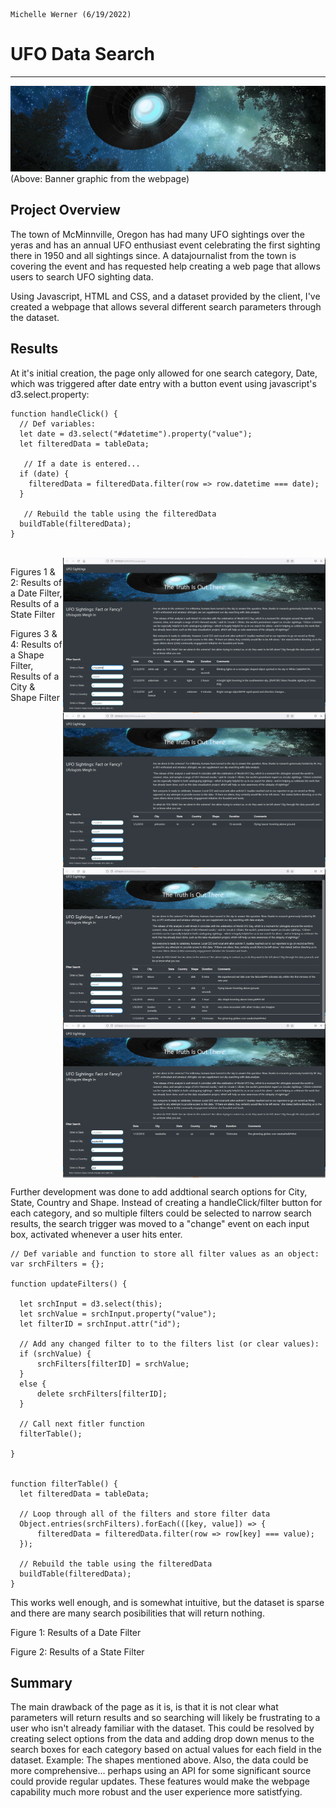 
                                                                                           Michelle Werner (6/19/2022)
# UFO Data Search
---

<!--![alt](resources/___.png)-->
<img src="https://github.com/miwermi/ufos/blob/main/static/images/banner.png" alt ="graphic: UFOs">
(Above: Banner graphic from the webpage)

## Project Overview

The town of McMinnville, Oregon has had many UFO sightings over the yeras and has an annual UFO enthusiast event celebrating the first sighting there in 1950 and all sightings since.  A datajournalist from the town is covering the event and has requested help creating a web page that allows users to search UFO sighting data.

Using Javascript, HTML and CSS, and a dataset provided by the client, I've created a webpage that allows several different search parameters through the dataset.

## Results


At it's initial creation, the page only allowed for one search category, Date, which was triggered after date entry with a button event using javascript's d3.select.property: 

    function handleClick() {
      // Def variables:
      let date = d3.select("#datetime").property("value");
      let filteredData = tableData;

       // If a date is entered...
      if (date) {
        filteredData = filteredData.filter(row => row.datetime === date);
      }

       // Rebuild the table using the filteredData
      buildTable(filteredData);
    }
  
<br clear="all" />  
<img src="https://github.com/miwermi/ufos/blob/main/static/images/datefilter.png" align="right" width="420" height="248" alt ="screenshot: Date Filter">

<img src="https://github.com/miwermi/ufos/blob/main/static/images/statefilter.png" align="right" width="420" height="248" alt ="screenshot: State Filter">

Figures 1 & 2: Results of a Date Filter,  Results of a State Filter

<img src="https://github.com/miwermi/ufos/blob/main/static/images/shapefilter.png" align="right" width="420" height="248" alt ="screenshot: Shape Filter">

<img src="https://github.com/miwermi/ufos/blob/main/static/images/city+shapefilter.png" align="right" width="420" height="248" alt ="screenshot: City & Shape">
Figures 3 & 4: Results of a Shape Filter, Results of a City & Shape Filter

<br clear="all" />

Further development was done to add addtional search options for City, State, Country and Shape. Instead of creating a handleClick/filter button for each category,  and so multiple filters could be selected to narrow search results, the search trigger was moved to a "change" event on each input box, activated whenever a user hits enter.  

    // Def variable and function to store all filter values as an object:
    var srchFilters = {};

    function updateFilters() {

      let srchInput = d3.select(this);
      let srchValue = srchInput.property("value");
      let filterID = srchInput.attr("id");

      // Add any changed filter to to the filters list (or clear values):
      if (srchValue) {
          srchFilters[filterID] = srchValue;
      }
      else {
          delete srchFilters[filterID];
      }

      // Call next fitler function
      filterTable();

    }
  

    function filterTable() {
      let filteredData = tableData;

      // Loop through all of the filters and store filter data
      Object.entries(srchFilters).forEach(([key, value]) => {
          filteredData = filteredData.filter(row => row[key] === value);
      });  

      // Rebuild the table using the filteredData
      buildTable(filteredData);
    }

This works well enough, and is somewhat intuitive, but the dataset is sparse and there are many search posibilities that will return nothing.  

Figure 1: Results of a Date Filter

Figure 2: Results of a State Filter




## Summary

The main drawback of the page as it is, is that it is not clear what parameters will return results and so searching will likely be frustrating to a user who isn't already familiar with the dataset.  This could be resolved by creating select options from the data and adding drop down menus to the search boxes for each category based on actual values for each field in the dataset.  Example: The shapes mentioned above.  Also, the data could be more comprehensive... perhaps using an API for some significant source could provide regular updates. These features would make the webpage capability much more robust and the user experience more satistfying.
